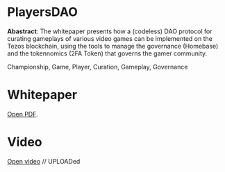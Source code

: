 # PlayersDAO

__Abastract__: The whitepaper presents how a (codeless) DAO protocol for curating gameplays of various video games can be implemented on the Tezos blockchain, using the tools to manage the governance (Homebase) and the tokennomics (2FA Token) that governs the gamer community.

Championship, Game, Player, Curation, Gameplay, Governance

# Whitepaper 
[Open PDF](https://drive.google.com/file/d/1tUDOIxnPNa5SymSGaVmht2pUifuTJPeD/view?usp=sharing).
 
 # Video
 [Open video](https://github.com/marcusboyds/playersdao/blob/main/video.mp4) // UPLOADed

